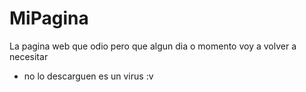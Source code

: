 # MiPagina
La pagina web que odio pero que algun dia o momento voy a volver a necesitar

- no lo descarguen es un virus :v

